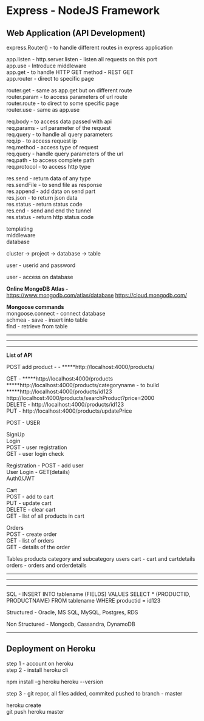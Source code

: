 # Express - NodeJS Framework

## Web Application (API Development)



express.Router() - to handle different routes in express application  



app.listen - http.server.listen - listen all requests on this port  
app.use - Introduce middleware  
app.get - to handle HTTP GET method - REST GET  
app.router - direct to specific page  




router.get - same as app.get but on different route  
router.param - to access parameters of url route  
router.route - to direct to some specific page  
router.use - same as app.use  




req.body - to access data passed with api  
req.params - url parameter of the request  
req.query - to handle all query parameters  
req.ip - to access request ip  
req.method - access type of request  
req.query - handle query parameters of the url  
req.path - to access complete path  
req.protocol - to access http type  




res.send - return data of any type  
res.sendFile - to send file as response  
res.append - add data on send part  
res.json - to return json data  
res.status - return status code  
res.end - send and end the tunnel  
res.status - return http status code  


templating  
middleware  
database  





cluster -> project -> database -> table

user - userid and password

user - access on  database


**Online MongoDB Atlas -**  
https://www.mongodb.com/atlas/database
https://cloud.mongodb.com/


**Mongoose commands**  
mongoose.connect - connect database  
schmea - save - insert into table  
        find - retrieve from table  



------------------------------------------------------
---------------------------------------------------
---------------------------------------------------

**List of API**  




POST add product - - *****http://localhost:4000/products/  
  
GET - *****http://localhost:4000/products  
*****http://localhost:4000/products/categoryname - to build  
*****http://localhost:4000/products/id123  
http://localhost:4000/products/searchProduct?price=2000  
DELETE - http://localhost:4000/products/id123  
PUT - http://localhost:4000/products/updatePrice  


POST - USER  




SignUp  
Login  
POST - user registration  
GET - user login check  


Registration - POST - add user  
User Login - GET(details)  
Auth0/JWT  



Cart   
POST - add to cart  
PUT - update cart  
DELETE - clear cart  
GET - list of all products in cart  



Orders  
POST - create order  
GET - list of orders  
GET - details of the order  



Tables
products
category and subcategory
users
cart - cart and cartdetails
orders - orders and orderdetails

---------------------------------------------------
---------------------------------------------------
---------------------------------------------------

SQL - INSERT INTO tablename (FIELDS) VALUES
SELECT * (PRODUCTID, PRODUCTNAME) FROM tablename WHERE productid = id123



Structured - Oracle, MS SQL, MySQL, Postgres, RDS


Non Structured - Mongodb, Cassandra, DynamoDB




-----------------------------------------
## Deployment on Heroku

step 1 - account on heroku  
step 2 - install heroku cli  

  
npm install -g heroku
heroku --version

  
step 3 - git repor, all files added, commited pushed to branch - master  

heroku create  
git push heroku master  